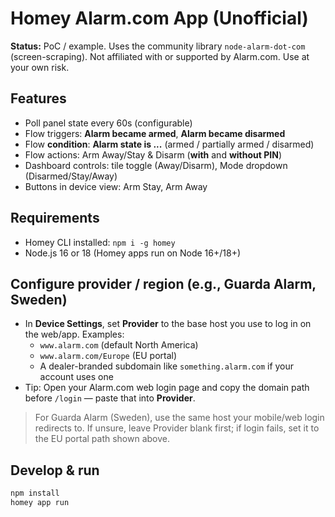 # Homey Alarm.com App (Unofficial)

**Status:** PoC / example. Uses the community library `node-alarm-dot-com` (screen-scraping). Not affiliated with or supported by Alarm.com. Use at your own risk.

## Features
- Poll panel state every 60s (configurable)
- Flow triggers: **Alarm became armed**, **Alarm became disarmed**
- Flow **condition**: **Alarm state is ...** (armed / partially armed / disarmed)
- Flow actions: Arm Away/Stay & Disarm (**with** and **without PIN**)
- Dashboard controls: tile toggle (Away/Disarm), Mode dropdown (Disarmed/Stay/Away)
- Buttons in device view: Arm Stay, Arm Away

## Requirements
- Homey CLI installed: `npm i -g homey`
- Node.js 16 or 18 (Homey apps run on Node 16+/18+)

## Configure provider / region (e.g., Guarda Alarm, Sweden)
- In **Device Settings**, set **Provider** to the base host you use to log in on the web/app. Examples:
  - `www.alarm.com` (default North America)
  - `www.alarm.com/Europe` (EU portal)
  - A dealer-branded subdomain like `something.alarm.com` if your account uses one
- Tip: Open your Alarm.com web login page and copy the domain path before `/login` — paste that into **Provider**.

> For Guarda Alarm (Sweden), use the same host your mobile/web login redirects to. If unsure, leave Provider blank first; if login fails, set it to the EU portal path shown above.

## Develop & run
```bash
npm install
homey app run